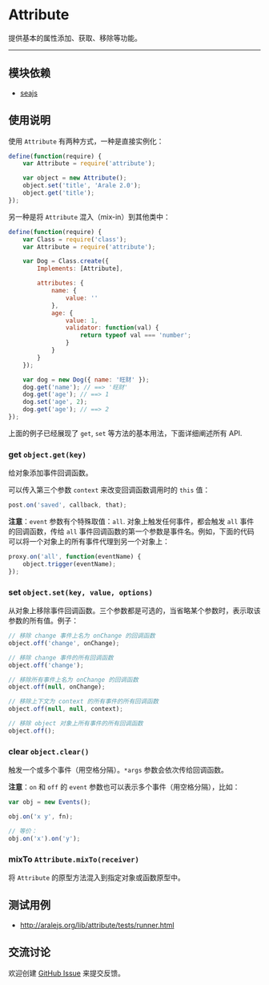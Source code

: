 
# Attribute

提供基本的属性添加、获取、移除等功能。

---


## 模块依赖

 - [seajs](seajs/README.md)


## 使用说明

使用 `Attribute` 有两种方式，一种是直接实例化：

```js
define(function(require) {
    var Attribute = require('attribute');

    var object = new Attribute();
    object.set('title', 'Arale 2.0');
    object.get('title');
});
```

另一种是将 `Attribute` 混入（mix-in）到其他类中：

```js
define(function(require) {
    var Class = require('class');
    var Attribute = require('attribute');

    var Dog = Class.create({
        Implements: [Attribute],

        attributes: {
            name: {
                value: ''
            },
            age: {
                value: 1,
                validator: function(val) {
                    return typeof val === 'number';
                }
            }
        }
    });

    var dog = new Dog({ name: '旺财' });
    dog.get('name'); // ==> '旺财'
    dog.get('age'); // ==> 1
    dog.set('age', 2);
    dog.get('age'); // ==> 2
});
```

上面的例子已经展现了 `get`, `set` 等方法的基本用法，下面详细阐述所有 API.


### get `object.get(key)`

给对象添加事件回调函数。

可以传入第三个参数 `context` 来改变回调函数调用时的 `this` 值：

```js
post.on('saved', callback, that);
```

**注意**：`event` 参数有个特殊取值：`all`. 对象上触发任何事件，都会触发 `all`
事件的回调函数，传给 `all` 事件回调函数的第一个参数是事件名。例如，下面的代码可以将一个对象上的所有事件代理到另一个对象上：

```js
proxy.on('all', function(eventName) {
    object.trigger(eventName);
});
```


### set `object.set(key, value, options)`

从对象上移除事件回调函数。三个参数都是可选的，当省略某个参数时，表示取该参数的所有值。例子：

```js
// 移除 change 事件上名为 onChange 的回调函数
object.off('change', onChange);

// 移除 change 事件的所有回调函数
object.off('change');

// 移除所有事件上名为 onChange 的回调函数
object.off(null, onChange);

// 移除上下文为 context 的所有事件的所有回调函数
object.off(null, null, context);

// 移除 object 对象上所有事件的所有回调函数
object.off();
```


### clear `object.clear()`

触发一个或多个事件（用空格分隔）。`*args` 参数会依次传给回调函数。


**注意**：`on` 和 `off` 的 `event` 参数也可以表示多个事件（用空格分隔），比如：

```js
var obj = new Events();

obj.on('x y', fn);

// 等价：
obj.on('x').on('y');
```


### mixTo `Attribute.mixTo(receiver)`

将 `Attribute` 的原型方法混入到指定对象或函数原型中。


## 测试用例

- <http://aralejs.org/lib/attribute/tests/runner.html>


## 交流讨论

欢迎创建
[GitHub Issue](https://github.com/alipay/arale/issues/new)
来提交反馈。
